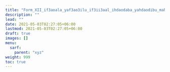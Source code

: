 ```yaml
---
title: "Form_XII_if3aoala_yaf3ao3ilu_if3ii3aal_ihdaodaba_yahdaodibu_mahmuz_lam"
description: ""
lead: ""
date: 2021-05-03T02:27:05+06:00
lastmod: 2021-05-03T02:27:05+06:00
draft: true
images: []
menu: 
  sarf:
    parent: "xyz"
weight: 999
toc: true
---
```



